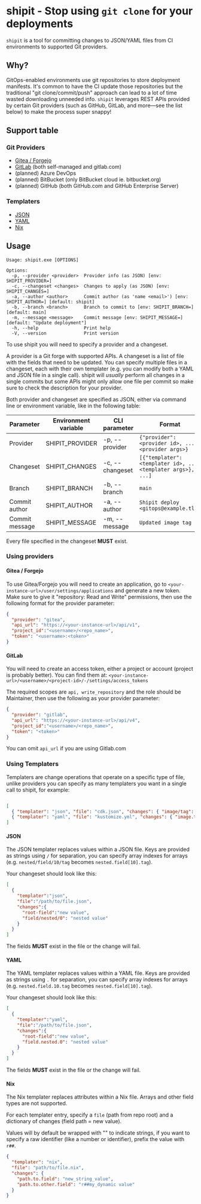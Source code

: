 # shipit - Stop using `git clone` for your deployments

`shipit` is a tool for committing changes to JSON/YAML files from CI environments to supported Git providers.

## Why?

GitOps-enabled environments use git repositories to store deployment manifests. It's common to have the CI update those repositories but the traditional "git clone/commit/push" approach can lead to a lot of time wasted downloading unneeded info. `shipit` leverages REST APIs provided by certain Git providers (such as GitHub, GitLab, and more—see the list below) to make the process super snappy!

## Support table

### Git Providers

- [Gitea / Forgejo](#gitea--forgejo)
- [GitLab](#gitlab) (both self-managed and gitlab.com)
- (planned) Azure DevOps
- (planned) BitBucket (only BitBucket cloud ie. bitbucket.org)
- (planned) GitHub (both GitHub.com and GitHub Enterprise Server)

### Templaters

- [JSON](#json)
- [YAML](#yaml)
- [Nix](#nix)

## Usage

```
Usage: shipit.exe [OPTIONS]

Options:
  -p, --provider <provider>  Provider info (as JSON) [env: SHIPIT_PROVIDER=]
  -c, --changeset <changes>  Changes to apply (as JSON) [env: SHIPIT_CHANGES=]
  -a, --author <author>      Commit author (as 'name <email>') [env: SHIPIT_AUTHOR=] [default: shipit]
  -b, --branch <branch>      Branch to commit to [env: SHIPIT_BRANCH=] [default: main]
  -m, --message <message>    Commit message [env: SHIPIT_MESSAGE=] [default: "Update deployment"]
  -h, --help                 Print help
  -V, --version              Print version
```

To use shipit you will need to specify a provider and a changeset.

A provider is a Git forge with supported APIs. A changeset is a list of file with the fields that need to be updated. You can specify multiple files in a changeset, each with their own templater (e.g. you can modify both a YAML and JSON file in a single call). shipit will *usually* perform all changes in a single commits but some APIs might only allow one file per commit so make sure to check the description for your provider.

Both provider and changeset are specified as JSON, either via command line or environment variable, like in the following table:

| Parameter      | Environment variable | CLI parameter   | Format                                                     |
| -------------- | -------------------- | --------------- | ---------------------------------------------------------- |
| Provider       | SHIPIT_PROVIDER      | -p, --provider  | `{"provider":<provider id>, ...<provider args>}`           |
| Changeset      | SHIPIT_CHANGES       | -c, --changeset | `[{"templater":<templater id>, ...<templater args>}, ...]` |
| Branch         | SHIPIT_BRANCH        | -b, --branch    | `main`                                                     |
| Commit author  | SHIPIT_AUTHOR        | -a, --author    | `Shipit deploy <gitops@example.tld>`                       |
| Commit message | SHIPIT_MESSAGE       | -m, --message   | `Updated image tag`                                        |

Every file specified in the changeset **MUST** exist.

### Using providers

#### Gitea / Forgejo

To use Gitea/Forgejo you will need to create an application, go to `<your-instance-url>/user/settings/applications` and generate a new token. Make sure to give it "repository: Read and Write" permissions, then use the following format for the provider parameter:

```json
{
  "provider": "gitea",
  "api_url": "https://<your-instance-url>/api/v1",
  "project_id":"<username>/<repo_name>",
  "token": "<username>:<token>"
}
```

#### GitLab

You will need to create an access token, either a project or account (project is probably better). You can find them at: `<your-instance-url>/<username>/<project-id>/-/settings/access_tokens`

The required scopes are `api, write_repository` and the role should be Maintainer, then use the following as your provider parameter:

```json
{
  "provider": "gitlab",
  "api_url": "https://<your-instance-url>/api/v4",
  "project_id":"<username>/<repo_name>",
  "token": "<token>"
}
```

You can omit `api_url` if you are using Gitlab.com

### Using Templaters

Templaters are change operations that operate on a specific type of file, unlike providers you can specify as many templaters you want in a single call to shipit, for example:

```json

[
  { "templater": "json", "file": "cdk.json", "changes": { "image/tag": "2.0@abcdef" } },
  { "templater": "yaml", "file": "kustomize.yml", "changes": { "image.tag": "2.0@abcdef" } },
]
```

#### JSON

The JSON templater replaces values within a JSON file. Keys are provided as strings using `/` for separation, you can specify array indexes for arrays (e.g. `nested/field/10/tag` becomes `nested.field[10].tag`).

Your changeset should look like this:

```json
[
  {
    "templater":"json",
    "file":"/path/to/file.json",
    "changes":{
      "root-field":"new value",
      "field/nested/0": "nested value"
    }
  }
]
```

The fields **MUST** exist in the file or the change will fail.

#### YAML

The YAML templater replaces values within a YAML file. Keys are provided as strings using `.` for separation, you can specify array indexes for arrays (e.g. `nested.field.10.tag` becomes `nested.field[10].tag`).

Your changeset should look like this:

```json
[
  {
    "templater":"yaml",
    "file":"/path/to/file.json",
    "changes":{
      "root-field":"new value",
      "field.nested.0": "nested value"
    }
  }
]
```

The fields **MUST** exist in the file or the change will fail.

#### Nix

The Nix templater replaces attributes within a Nix file. Arrays and other field types are not supported.

For each templater entry, specify a `file` (path from repo root) and a dictionary of changes (field path = new value).

Values will by default be wrapped with "" to indicate strings, if you want to specify a raw identifier (like a number or identifier), prefix the value with `r##`.

```json
{
  "templater": "nix",
  "file": "path/to/file.nix",
  "changes": {
    "path.to.field": "new_string_value",
    "path.to.other.field": "r##my_dynamic value"
  }
}
```

